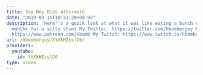 ```yaml
---
title: Soy Boy Diet Aftermath
date: "2019-09-15T10:33:28+08:00"
description: 'Here''s a quick look at what it was like eating a bunch of Soy for 2
  months for a silly stunt My Twitter: https://twitter.com/hbomberguy My Patreon:
  https://www.patreon.com/Hbomb My Twitch: https://www.twitch.tv/hbomberguy/'
url: /hbomberguy/XYXkHIsslD0/
providers:
  youtube:
    id: XYXkHIsslD0
type: video
---
```

